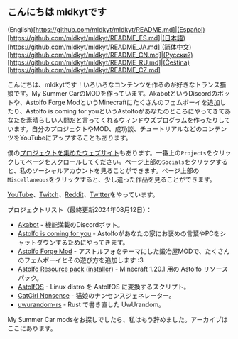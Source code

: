 ## こんにちは mldkytです

(English)[https://github.com/mldkyt/mldkyt/README.md]|(Español)[https://github.com/mldkyt/mldkyt/README_ES.md]|(日本語)[https://github.com/mldkyt/mldkyt/README_JA.md]|(简体中文)[https://github.com/mldkyt/mldkyt/README_CN.md]|(Русский)[https://github.com/mldkyt/mldkyt/README_RU.md]|(Čeština)[https://github.com/mldkyt/mldkyt/README_CZ.md]

こんにちは、mldkytです！いろいろなコンテンツを作るのが好きなトランス猫娘です。My Summer CarのMODを作っています。AkabotというDiscordのボットや、Astolfo Forge ModというMinecraftにたくさんのフェムボーイを追加したり、Astolfo is coming for youというAstolfoがあなたのところにやってきてあなたを素晴らしい人間だと言ってくれるウィンドウズプログラムを作ったりしています。自分のプロジェクトやMOD、成功談、チュートリアルなどのコンテンツをYouTubeにアップすることもあります。

僕の[プロジェクトを集めたウェブサイト](https://mldkyt.com/)もあります。一番上の`Projects`をクリックしてページをスクロールしてください。ページ上部の`Socials`をクリックすると、私のソーシャルアカウントを見ることができます。ページ上部の`Miscellaneous`をクリックすると、少し違った作品を見ることができます。

[YouTube](https://youtube.com/@mldkyt)、[Twitch](https://twitch.tv/mldkyt)、[Reddit](https://reddit.com/u/mldkyt)、[Twitter](https://twitter.com/@mldkyt)をやっています。

プロジェクトリスト（最終更新2024年08月12日）：

- [Akabot](https://mldkyt.com/project/akabot) - 機能満載のDiscordボット。
- [Astolfo is coming for you](https://github.com/mldkyt/AstolfoIsComingForYou/releases) - Astolfoがあなたの家にお褒めの言葉やPCをシャットダウンするためにやってきます。
- [Astolfo Forge Mod](https://github.com/mldkyt/AstolfoForge/releases) - アストルフォをテーマにした鍛冶屋MODで、たくさんのフェムボーイとその遊び方を追加します :3
- [Astolfo Resource pack](https://github.com/mldkyt/AstolfoResourcePack) ([installer](https://github.com/mldkyt/AstolfoResourcePackInstaller/releases/)) - Minecraft 1.20.1 用の Astolfo リソースパック。
- [AstolfOS](https://github.com/mldkyt/AstolfOS/wiki/) - Linux distro を AstolfOS に変換するスクリプト。
- [CatGirl Nonsense](https://mldkyt.com/project/catgirlnonsense/) - 猫娘のナンセンスジェネレーター。
- [uwurandom-rs](https://github.com/mldkyt/uwurandom-rs/) - Rust で書き直した UwUrandom。

My Summer Car modsをお探しでしたら、私はもう辞めました。アーカイブはここにあります。